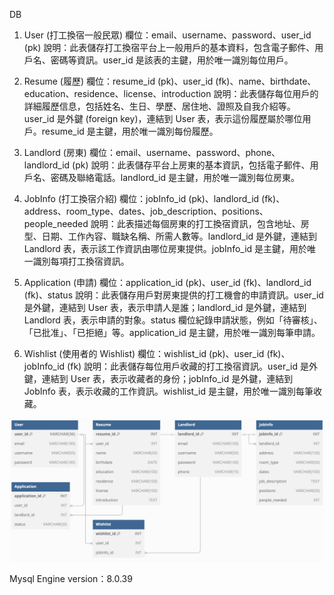 DB

1. User (打工換宿一般民眾)
欄位：email、username、password、user_id (pk)
說明：此表儲存打工換宿平台上一般用戶的基本資料，包含電子郵件、用戶名、密碼等資訊。user_id 是該表的主鍵，用於唯一識別每位用戶。

2. Resume (履歷)
欄位：resume_id (pk)、user_id (fk)、name、birthdate、education、residence、license、introduction
說明：此表儲存每位用戶的詳細履歷信息，包括姓名、生日、學歷、居住地、證照及自我介紹等。user_id 是外鍵 (foreign key)，連結到 User 表，表示這份履歷屬於哪位用戶。resume_id 是主鍵，用於唯一識別每份履歷。

3. Landlord (房東)
欄位：email、username、password、phone、landlord_id (pk)
說明：此表儲存平台上房東的基本資訊，包括電子郵件、用戶名、密碼及聯絡電話。landlord_id 是主鍵，用於唯一識別每位房東。

4. JobInfo (打工換宿介紹)
欄位：jobInfo_id (pk)、landlord_id (fk)、address、room_type、dates、job_description、positions、people_needed
說明：此表描述每個房東的打工換宿資訊，包含地址、房型、日期、工作內容、職缺名稱、所需人數等。landlord_id 是外鍵，連結到 Landlord 表，表示該工作資訊由哪位房東提供。jobInfo_id 是主鍵，用於唯一識別每項打工換宿資訊。

5. Application (申請)
欄位：application_id (pk)、user_id (fk)、landlord_id (fk)、status
說明：此表儲存用戶對房東提供的打工機會的申請資訊。user_id 是外鍵，連結到 User 表，表示申請人是誰；landlord_id 是外鍵，連結到 Landlord 表，表示申請的對象。status 欄位紀錄申請狀態，例如「待審核」、「已批准」、「已拒絕」等。application_id 是主鍵，用於唯一識別每筆申請。

6. Wishlist (使用者的 Wishlist)
欄位：wishlist_id (pk)、user_id (fk)、jobInfo_id (fk)
說明：此表儲存每位用戶收藏的打工換宿資訊。user_id 是外鍵，連結到 User 表，表示收藏者的身份；jobInfo_id 是外鍵，連結到 JobInfo 表，表示收藏的工作資訊。wishlist_id 是主鍵，用於唯一識別每筆收藏。

![DBschema](asset/img/DB.png)



Mysql Engine version：8.0.39

